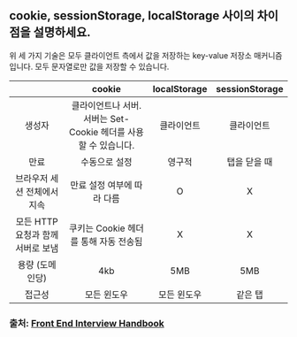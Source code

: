 ## cookie, sessionStorage, localStorage 사이의 차이점을 설명하세요.

위 세 가지 기술은 모두 클라이언트 측에서 값을 저장하는 key-value 저장소 매커니즘입니다. 모두 문자열로만 값을 저장할 수 있습니다.

|                                   |                             cookie                              | localStorage | sessionStorage |
| :-------------------------------: | :-------------------------------------------------------------: | :----------: | :------------: |
|              생성자               | 클라이언트나 서버. 서버는 Set-Cookie 헤더를 사용할 수 있습니다. |  클라이언트  |   클라이언트   |
|               만료                |                          수동으로 설정                          |    영구적    |  탭을 닫을 때  |
|    브라우저 세션 전체에서 지속    |                   만료 설정 여부에 따라 다름                    |      O       |       X        |
| 모든 HTTP 요청과 함께 서버로 보냄 |              쿠키는 Cookie 헤더를 통해 자동 전송됨              |      X       |       X        |
|          용량 (도메인당)          |                               4kb                               |     5MB      |      5MB       |
|              접근성               |                           모든 윈도우                           | 모든 윈도우  |    같은 탭     |

### 출처: [Front End Interview Handbook](https://www.frontendinterviewhandbook.com/kr/html-questions/#%EC%97%AC%EB%9F%AC-%EC%96%B8%EC%96%B4%EB%A1%9C-%EB%90%98%EC%96%B4-%EC%9E%88%EB%8A%94-%EC%BD%98%ED%85%90%EC%B8%A0%EC%9D%98-%ED%8E%98%EC%9D%B4%EC%A7%80%EB%A5%BC-%EC%96%B4%EB%96%BB%EA%B2%8C-%EC%A0%9C%EA%B3%B5%ED%95%98%EB%82%98%EC%9A%94)
